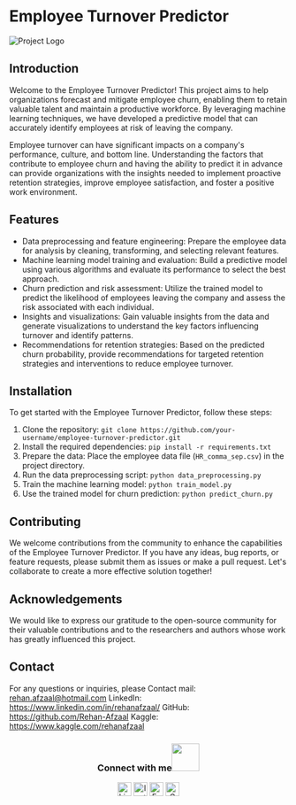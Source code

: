 # Employee Turnover Predictor

![Project Logo](logo.png)

## Introduction
Welcome to the Employee Turnover Predictor! This project aims to help organizations forecast and mitigate employee churn, enabling them to retain valuable talent and maintain a productive workforce. By leveraging machine learning techniques, we have developed a predictive model that can accurately identify employees at risk of leaving the company.

Employee turnover can have significant impacts on a company's performance, culture, and bottom line. Understanding the factors that contribute to employee churn and having the ability to predict it in advance can provide organizations with the insights needed to implement proactive retention strategies, improve employee satisfaction, and foster a positive work environment.

## Features
- Data preprocessing and feature engineering: Prepare the employee data for analysis by cleaning, transforming, and selecting relevant features.
- Machine learning model training and evaluation: Build a predictive model using various algorithms and evaluate its performance to select the best approach.
- Churn prediction and risk assessment: Utilize the trained model to predict the likelihood of employees leaving the company and assess the risk associated with each individual.
- Insights and visualizations: Gain valuable insights from the data and generate visualizations to understand the key factors influencing turnover and identify patterns.
- Recommendations for retention strategies: Based on the predicted churn probability, provide recommendations for targeted retention strategies and interventions to reduce employee turnover.

## Installation
To get started with the Employee Turnover Predictor, follow these steps:

1. Clone the repository: `git clone https://github.com/your-username/employee-turnover-predictor.git`
2. Install the required dependencies: `pip install -r requirements.txt`
3. Prepare the data: Place the employee data file (`HR_comma_sep.csv`) in the project directory.
4. Run the data preprocessing script: `python data_preprocessing.py`
5. Train the machine learning model: `python train_model.py`
6. Use the trained model for churn prediction: `python predict_churn.py`

## Contributing
We welcome contributions from the community to enhance the capabilities of the Employee Turnover Predictor. If you have any ideas, bug reports, or feature requests, please submit them as issues or make a pull request. Let's collaborate to create a more effective solution together!

## Acknowledgements
We would like to express our gratitude to the open-source community for their valuable contributions and to the researchers and authors whose work has greatly influenced this project.

## Contact
For any questions or inquiries, please 
Contact mail: rehan.afzaal@hotmail.com
LinkedIn: https://www.linkedin.com/in/rehanafzaal/
GitHub: https://github.com/Rehan-Afzaal
Kaggle: https://www.kaggle.com/rehanafzaal

<div align="center">
<h3> Connect with me<a href="https://gifyu.com/image/Zy2f"><img src="https://github.com/milaan9/milaan9/blob/main/Handshake.gif" width="50px"></a>
</h3> 
<p align="center">
    <a href="https://www.linkedin.com/in/rehanafzaal/" target="_blank"><img alt="LinkedIn" width="25px" src="https://github.com/TheDudeThatCode/TheDudeThatCode/blob/master/Assets/Linkedin.svg"></a>
    <a href="https://www.instagram.com/" target="_blank"><img alt="Instagram" width="25px" src="https://github.com/TheDudeThatCode/TheDudeThatCode/blob/master/Assets/Instagram.svg"></a>
    <a href="https://www.facebook.com/" target="_blank"><img alt="Facebook" width="25px" src="https://upload.wikimedia.org/wikipedia/commons/5/51/Facebook_f_logo_%282019%29.svg"></a>
    <a href="rehan.afzaal@hotmail.com" target="_blank"><img alt="Gmail" width="25px" src="https://github.com/TheDudeThatCode/TheDudeThatCode/blob/master/Assets/Gmail.svg"></a> 
</p> 
